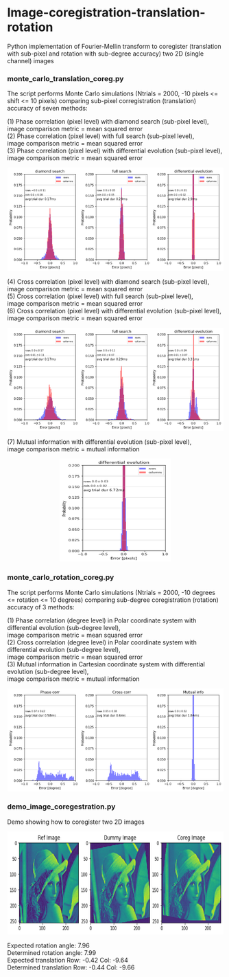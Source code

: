 # Image-coregistration-translation-rotation<br/>
Python implementation of Fourier-Mellin transform to coregister (translation with sub-pixel and rotation with sub-degree accuracy) two 2D (single channel) images 

### monte_carlo_translation_coreg.py<br/>
The script performs Monte Carlo simulations (Ntrials = 2000, -10 pixels <= shift <= 10 pixels) comparing sub-pixel corregistration (translation) accuracy of seven methods:
    
(1) Phase correlation (pixel level) with diamond search (sub-pixel level),<br/>
image comparison metric = mean squared error<br/>
(2) Phase correlation (pixel level) with full search (sub-pixel level),<br/>
image comparison metric = mean squared error<br/>
(3) Phase correlation (pixel level) with differential evolution (sub-pixel level),<br/>
image comparison metric = mean squared error<br/>
    
<p align="center">
  <img src="monte_carlo_translation/translation_phase_corr.png" width="620" height="240"/>
</p>
    
(4) Cross correlation (pixel level) with diamond search (sub-pixel level),<br/>
image comparison metric = mean squared error<br/>
(5) Cross correlation (pixel level) with full search (sub-pixel level),<br/>
image comparison metric = mean squared error<br/>
(6) Cross correlation (pixel level) with differential evolution (sub-pixel level),<br/>
image comparison metric = mean squared error<br/>

<p align="center">
  <img src="monte_carlo_translation/translation_cross_corr.png" width="620" height="240"/>
</p>

(7) Mutual information with differential evolution (sub-pixel level),<br/>
image comparison metric = mutual information

<p align="center">
  <img src="monte_carlo_translation/translation_mutual_info.png" width="260" height="240"/>
</p>

### monte_carlo_rotation_coreg.py<br/>
The script performs Monte Carlo simulations (Ntrials = 2000, -10 degrees <= rotation <= 10 degrees) comparing sub-degree coregistration (rotation) accuracy of 3 methods:
    
(1) Phase correlation (degree level) in Polar coordinate system with differential evolution (sub-degree level),<br/>
image comparison metric = mean squared error<br/>
(2) Cross correlation (degree level) in Polar coordinate system with differential evolution (sub-degree level),<br/>
image comparison metric = mean squared error<br/>
(3) Mutual information in Cartesian coordinate system with differential evolution (sub-degree level),<br/>
image comparison metric = mutual information<br/>
    
<p align="center">
  <img src="monte_carlo_rotation/rotation_phasecorr_crosscorr_mutualinfo.png" width="620" height="240"/>
</p>
    
### demo_image_coregestration.py<br/>
Demo showing how to coregister two 2D images

<p align="center">
  <img src="demo_results.png" width="620" height="240"/>
</p>
    
Expected rotation angle: 7.96<br/>
Determined rotation angle: 7.99<br/>
Expected translation Row: -0.42 Col: -9.64<br/>
Determined translation Row: -0.44 Col: -9.66<br/>
